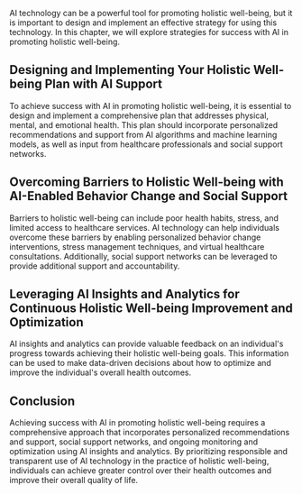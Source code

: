 

AI technology can be a powerful tool for promoting holistic well-being, but it is important to design and implement an effective strategy for using this technology. In this chapter, we will explore strategies for success with AI in promoting holistic well-being.

Designing and Implementing Your Holistic Well-being Plan with AI Support
------------------------------------------------------------------------

To achieve success with AI in promoting holistic well-being, it is essential to design and implement a comprehensive plan that addresses physical, mental, and emotional health. This plan should incorporate personalized recommendations and support from AI algorithms and machine learning models, as well as input from healthcare professionals and social support networks.

Overcoming Barriers to Holistic Well-being with AI-Enabled Behavior Change and Social Support
---------------------------------------------------------------------------------------------

Barriers to holistic well-being can include poor health habits, stress, and limited access to healthcare services. AI technology can help individuals overcome these barriers by enabling personalized behavior change interventions, stress management techniques, and virtual healthcare consultations. Additionally, social support networks can be leveraged to provide additional support and accountability.

Leveraging AI Insights and Analytics for Continuous Holistic Well-being Improvement and Optimization
----------------------------------------------------------------------------------------------------

AI insights and analytics can provide valuable feedback on an individual's progress towards achieving their holistic well-being goals. This information can be used to make data-driven decisions about how to optimize and improve the individual's overall health outcomes.

Conclusion
----------

Achieving success with AI in promoting holistic well-being requires a comprehensive approach that incorporates personalized recommendations and support, social support networks, and ongoing monitoring and optimization using AI insights and analytics. By prioritizing responsible and transparent use of AI technology in the practice of holistic well-being, individuals can achieve greater control over their health outcomes and improve their overall quality of life.

